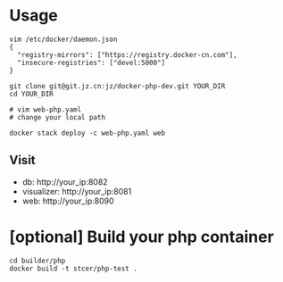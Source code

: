 # Usage
```
vim /etc/docker/daemon.json 
{
  "registry-mirrors": ["https://registry.docker-cn.com"],
  "insecure-registries": ["devel:5000"]
}

git clone git@git.jz.cn:jz/docker-php-dev.git YOUR_DIR
cd YOUR_DIR

# vim web-php.yaml 
# change your local path

docker stack deploy -c web-php.yaml web
```

## Visit
- db: http://your_ip:8082
- visualizer: http://your_ip:8081
- web: http://your_ip:8090

# [optional] Build your php container
```
cd builder/php
docker build -t stcer/php-test .
```
